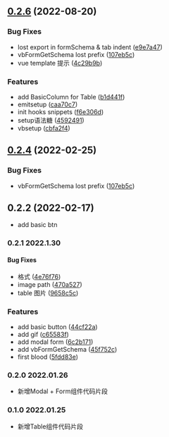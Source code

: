 ## [0.2.6](https://github.com/yingqiwang/vben-snippet-vscode/compare/0.2.3...0.2.6) (2022-08-20)


### Bug Fixes

* lost export in formSchema & tab indent ([e9e7a47](https://github.com/yingqiwang/vben-snippet-vscode/commit/e9e7a47599f06ad8462bec07eeaff7126d56f456))
* vbFormGetSchema lost prefix ([107eb5c](https://github.com/yingqiwang/vben-snippet-vscode/commit/107eb5cca4cb3c2663592f6cd41eeebfac1ef3aa))
* vue template 提示 ([4c29b9b](https://github.com/yingqiwang/vben-snippet-vscode/commit/4c29b9bb56244effdc9c44cda566c5681193303c))


### Features

* add BasicColumn for Table ([b1d441f](https://github.com/yingqiwang/vben-snippet-vscode/commit/b1d441fa936b306ebeef3e6ab87a799f73dbcb44))
* emitsetup ([caa70c7](https://github.com/yingqiwang/vben-snippet-vscode/commit/caa70c7151d9d3d25f71038d027aff98f092523f))
* init hooks snippets ([f6e306d](https://github.com/yingqiwang/vben-snippet-vscode/commit/f6e306dc2d99f0ffcca4bcd0ec4e3d6589dc221e))
* setup语法糖 ([4592491](https://github.com/yingqiwang/vben-snippet-vscode/commit/4592491efabe17f1f7369c41d6561017b7ea8f2f))
* vbsetup ([cbfa2f4](https://github.com/yingqiwang/vben-snippet-vscode/commit/cbfa2f4f38307a1a92c10cd8bd1030e936ea7246))



## [0.2.4](https://github.com/yingqiwang/vben-snippet-vscode/compare/0.2.3...0.2.4) (2022-02-25)


### Bug Fixes

* vbFormGetSchema lost prefix ([107eb5c](https://github.com/yingqiwang/vben-snippet-vscode/commit/107eb5cca4cb3c2663592f6cd41eeebfac1ef3aa))


## 0.2.2 (2022-02-17)
* add basic btn

### 0.2.1 2022.1.30

#### Bug Fixes

* 格式 ([4e76f76](https://github.com/yingqiwang/vben-snippet-vscode/commit/4e76f761033afc6fc612d9ac547f1d6fa23a0bbd))
* image path ([470a527](https://github.com/yingqiwang/vben-snippet-vscode/commit/470a527213fbe872934fea6ca77b7212610d5821))
* table 图片 ([9658c5c](https://github.com/yingqiwang/vben-snippet-vscode/commit/9658c5c752350549806e7e656e4547dc92de760a))


### Features

* add basic button ([44cf22a](https://github.com/yingqiwang/vben-snippet-vscode/commit/44cf22a10117fab82284689791353dcbff14cc55))
* add gif ([c65583f](https://github.com/yingqiwang/vben-snippet-vscode/commit/c65583fdd02403c2104337d13cf843ac521bd6bb))
* add modal form ([6c2b171](https://github.com/yingqiwang/vben-snippet-vscode/commit/6c2b1713e4997995860f4b181fbc8163b6a7dbd9))
* add vbFormGetSchema ([45f752c](https://github.com/yingqiwang/vben-snippet-vscode/commit/45f752c44a81b03f07816d28976ea650c9bfa3e3))
* first blood ([5fdd83e](https://github.com/yingqiwang/vben-snippet-vscode/commit/5fdd83e8b3c74f66cddf28da560d899fe6057191))

### 0.2.0 2022.01.26
* 新增Modal + Form组件代码片段

### 0.1.0 2022.01.25
* 新增Table组件代码片段
